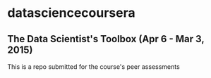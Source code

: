 # datasciencecoursera
## The Data Scientist's Toolbox (Apr 6 - Mar 3, 2015)
This is a repo submitted for the course's peer assessments
